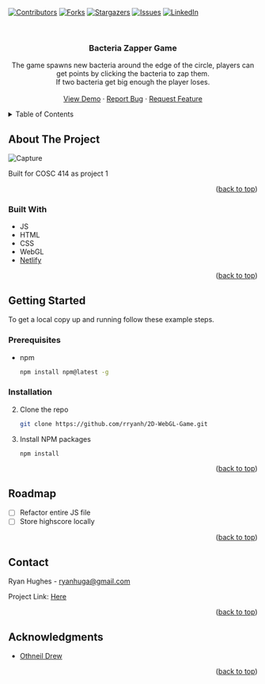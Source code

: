 
<!-- PROJECT SHIELDS -->
<!--
*** I'm using markdown "reference style" links for readability.
*** Reference links are enclosed in brackets [ ] instead of parentheses ( ).
*** See the bottom of this document for the declaration of the reference variables
*** for contributors-url, forks-url, etc. This is an optional, concise syntax you may use.
*** https://www.markdownguide.org/basic-syntax/#reference-style-links
-->

[![Contributors][contributors-shield]][contributors-url]
[![Forks][forks-shield]][forks-url]
[![Stargazers][stars-shield]][stars-url]
[![Issues][issues-shield]][issues-url]
[![LinkedIn][linkedin-shield]][linkedin-url]

<!-- PROJECT LOGO -->
<br />
<div align="center">

<h3 align="center">Bacteria Zapper Game</h3>

  <p align="center">
    The game spawns new bacteria around the edge of the circle, players can get points by clicking the bacteria to zap them. <br/>
    If two bacteria get big enough the player loses.
    <br />
    <br />
    <a href="https://webgl-2d-game.netlify.app/">View Demo</a>
    ·
    <a href="https://github.com/rryanh/2D-WebGL-Game/issues">Report Bug</a>
    ·
    <a href="https://github.com/rryanh/2D-WebGL-Game/issues">Request Feature</a>
  </p>
</div>

<!-- TABLE OF CONTENTS -->
<details>
  <summary>Table of Contents</summary>
  <ol>
    <li>
      <a href="#about-the-project">About The Project</a>
      <ul>
        <li><a href="#built-with">Built With</a></li>
      </ul>
    </li>
    <li>
      <a href="#getting-started">Getting Started</a>
      <ul>
        <li><a href="#prerequisites">Prerequisites</a></li>
        <li><a href="#installation">Installation</a></li>
      </ul>
    </li>
    <li><a href="#roadmap">Roadmap</a></li>
    <li><a href="#contact">Contact</a></li>
  </ol>
</details>

<!-- ABOUT THE PROJECT -->

## About The Project

![Capture](https://user-images.githubusercontent.com/23712152/150222448-71c116f8-f3af-40c9-9dff-e5bbc4649b7a.PNG)


Built for COSC 414 as project 1


<p align="right">(<a href="#top">back to top</a>)</p>

### Built With

- JS
- HTML
- CSS
- WebGL
- [Netlify](https://www.netlify.com/)

<p align="right">(<a href="#top">back to top</a>)</p>

<!-- GETTING STARTED -->

## Getting Started

To get a local copy up and running follow these example steps.

### Prerequisites

- npm
  ```sh
  npm install npm@latest -g
  ```

### Installation

2. Clone the repo
   ```sh
   git clone https://github.com/rryanh/2D-WebGL-Game.git
   ```
3. Install NPM packages
   ```sh
   npm install
   ```

<p align="right">(<a href="#top">back to top</a>)</p>

<!-- ROADMAP -->

## Roadmap

- [ ] Refactor entire JS file
- [ ] Store highscore locally
<p align="right">(<a href="#top">back to top</a>)</p>

<!-- CONTACT -->

## Contact

Ryan Hughes - ryanhuga@gmail.com

Project Link: [Here](https://github.com/rryanh/2D-WebGL-Game)

<p align="right">(<a href="#top">back to top</a>)</p>

<!-- ACKNOWLEDGMENTS -->

## Acknowledgments


- [Othneil Drew](https://github.com/othneildrew/Best-README-Template)

<p align="right">(<a href="#top">back to top</a>)</p>

[contributors-shield]: https://img.shields.io/github/contributors/rryanh/2D-WebGL-Game.svg?style=for-the-badge
[contributors-url]: https://github.com/rryanh/2D-WebGL-Game/graphs/contributors
[forks-shield]: https://img.shields.io/github/forks/rryanh/2D-WebGL-Game.svg?style=for-the-badge
[forks-url]: https://github.com/rryanh/2D-WebGL-Game/network/members
[stars-shield]: https://img.shields.io/github/stars/rryanh/2D-WebGL-Game.svg?style=for-the-badge
[stars-url]: https://github.com/rryanh/2D-WebGL-Game/stargazers
[issues-shield]: https://img.shields.io/github/issues/rryanh/2D-WebGL-Game.svg?style=for-the-badge
[issues-url]: https://github.com/rryanh/2D-WebGL-Game/issues
[license-shield]: https://img.shields.io/github/license/rryanh/2D-WebGL-Game.svg?style=for-the-badge
[license-url]: https://github.com/rryanh/2D-WebGL-Game/blob/master/LICENSE.txt
[linkedin-shield]: https://img.shields.io/badge/-LinkedIn-black.svg?style=for-the-badge&logo=linkedin&colorB=555
[linkedin-url]: https://linkedin.com/in/ryan-hughes-b27679184
